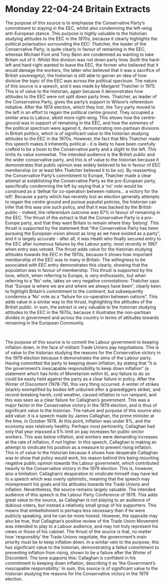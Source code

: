 # Monday 22-04-24 Britain Extracts


The purpose of this source is to emphasise the Conservative Party’s commitment to staying in the EEC, whilst also condemning the left-wing anti-European stance. This purpose is highly valuable to the historian studying attitudes to the EEC in the 1970s, because it clearly highlights the political polarisation surrounding the EEC: Thatcher, the leader of the Conservative Party, is quite clearly in favour of remaining in the EEC, whereas Michael Foot and Tony Benn are condemned as wanting to take Britain out of it. Whilst this division was not down party lines (both the hard-left and hard-right wanted to leave the EEC, the former who believed that it would damage the workers, the latter who believed that it was a sacrifice of British sovereignty), the historian is still able to garner an idea of how divisive the topic of the EEC was across the political spectrum. The nature of this source is a speech, and it was made by Margaret Thatcher in 1975. This is of value to the historian, again because it demonstrates how attitudes to the EEC were not split down party lines. Thatcher, as leader of the Conservative Party, gives the party’s support to Wilson’s referendum initiative. After the 1974 election, which they lost, the Tory party moved to the left in an effort to regain the political centre ground. They occupied a similar area to Labour, albeit more right-wing. This shows how the centre-ground was in support of remaining in the EEC, and how the extremes of the political spectrum were against it, demonstrating non-partisan divisions in British politics, which is of significant value to the historian studying attitudes to the EEC in the 1970s. However, the fact that Mrs Thatcher made this speech makes it inherently political - it is likely to have been carefully crafted to be a boon to the Conservative party and a slight to the left. This limits its value somewhat. The intended audience is the British public and the wider conservative party, and this is of value to the historian because it demonstrates that public opinion was widely believed to be in favour of EEC membership (or at least Mrs Thatcher believed it to be so). By reasserting the Conservative Party’s commitment to Europe, Thatcher made a clear attempt at establishing the Conservative Party as the pro-European party, specifically condemning the left by saying that a ‘no’ vote would be construed as a ‘defeat for co-operation between nations… a victory for the left’. Because a party which has recently lost an election generally attempts to regain the centre ground and pursue populist policies, the historian can infer that this was one such policy, and that it was backed by the British public - indeed, the referendum outcome was 67% in favour of remaining in the EEC. The thrust of the extract is that the Conservative Party is a pro-Europe party, and that they want Britain to remain where they ‘belong’. This thrust is supported by the statement that “the Conservative Party has been pursuing the European vision almost as long as we have existed as a party”, and it is largely accurate - after all, it was Heath who finally secured entry to the EEC after numerous failures by the Labour party, most recently in 1967 when entry was vetoed. The thrust adds value for the historian studying attitudes towards the EEC in the 1970s, because it shows how important membership of the EEC was to many in Britain. The willingness to be associated with EEC entry demonstrates this clearly, showing that the population was in favour of membership. This thrust is supported by the tone, which, when referring to Europe, is very enthusiastic, but when referring to a ‘No’ vote, takes on very negative connotations: Thatcher says that “Europe is where we are and where we always have been”, clearly keen to highlight Britain’s commitment to the continent, but subsequently condemns a ‘No’ vote as a “failure for co-operation between nations”. This adds value in a similar way to the thrust, highlighting the attitudes of the British public. In sum, the extract is very valuable to the historian studying attitudes to the EEC in the 1970s, because it illustrates the non-partisan divides in government and across the country in terms of attitudes towards remaining in the European Community.

</br>

The purpose of this source is to commit the Labour government to keeping inflation down, in the face of militant Trade Unions pay negotiations. This is of value to the historian studying the reasons for the Conservative victory in the 1979 election because it demonstrates the aims of the Labour party. Having committed the party to keeping down inflation, by stating that “it is the government’s inescapable responsibility to keep down inflation” (a statement which has hints of Monetarism within it), any failure to do so could be easily held against the party as a clear failure in policy. After the Winter of Discontent (1978-79), this very thing occurred. A winter of strikes (starkly exemplified by bodies left unburied after a gravediggers strike), and record-breaking harsh, cold weather, caused inflation to run rampant, and this was seen as a clear failure for Callaghan’s government. This was a major factor in the Conservative victory in the 1979 election, and is thus of significant value to the historian. The nature and purpose of this source also add value: it is a speech made by James Callaghan, the prime minister at the time, in October 1978. At this point, inflation was under 8%, and the economy was relatively healthy. Perhaps most pertinently, Callaghan had only that year imposed a 5% limit on pay increases for public sector workers. This was below inflation, and workers were demanding increases at the rate of inflation, if not higher. In this speech, Callaghan is making an attempt to vindicate his position as a measure to prevent rising inflation. This is of value to the historian because it shows how desperate Callaghan was to show that policy would work, his reason behind this being mounting negative public opinion towards the Labour government, which contributed heavily to the Conservative victory in the 1979 election. This is, however, also a limitation: Callaghan’s desperation to vindicate himself may have led to a speech which was overly optimistic, meaning that the speech may misrepresent his goals and his attitudes towards the Trade Unions and inflation. Nevertheless, the source remains largely valuable. The intended audience of this speech is the Labour Party Conference of 1978. This adds great value to the source, as Callaghan is not playing to an audience of dubious voters, but instead a relatively small group of his supporters. This means that embellishment is perhaps less necessary than if he were publicly speaking, and he can be more honest. However, the opposite may also be true, that Callaghan’s positive review of the Trade Union Movement was intended to play to a Labour audience, and may not truly represent his views or those of his cabinet. The thrust of the source is that, no matter how ‘responsibly’ the Trade Unions negotiate, the government’s main priority must be to keep inflation down. In a similar vein to the purpose, this has significant value to the historian, demonstrating a failed commitment to preventing inflation from rising, shown to be a failure after the Winter of Discontent. The tone supports this: Callaghan is confident in his commitment to keeping down inflation, describing it as ‘the Government’s inescapable responsibility.’ In sum, this source is of significant value to the historian studying the reasons for the Conservative victory in the 1979 election.